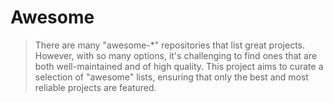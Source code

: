 # Awesome

> There are many "awesome-\*" repositories that list great projects.
> However, with so many options, it's challenging to find ones that are both well-maintained and of high quality.
> This project aims to curate a selection of "awesome" lists, ensuring that only the best and most reliable projects are featured.
